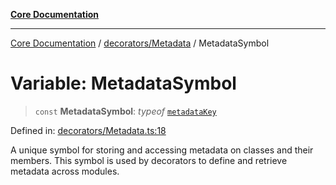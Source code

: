 [**Core Documentation**](../../../README.md)

***

[Core Documentation](../../../README.md) / [decorators/Metadata](../README.md) / MetadataSymbol

# Variable: MetadataSymbol

> `const` **MetadataSymbol**: *typeof* [`metadataKey`](metadataKey.md)

Defined in: [decorators/Metadata.ts:18](https://github.com/stonemjs/core/blob/3581a30de158e951ead319c3cc6abead0be9639f/src/decorators/Metadata.ts#L18)

A unique symbol for storing and accessing metadata on classes and their members.
This symbol is used by decorators to define and retrieve metadata across modules.
